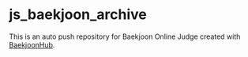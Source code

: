 # js_baekjoon_archive
This is an auto push repository for Baekjoon Online Judge created with [BaekjoonHub](https://github.com/BaekjoonHub/BaekjoonHub).
